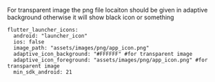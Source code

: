 For transparent image the png file locaiton should be given in adaptive background 
otherwise it will show black icon or something 
```
flutter_launcher_icons:
  android: "launcher_icon"
  ios: false
  image_path: "assets/images/png/app_icon.png"
  adaptive_icon_background: "#FFFFFF" #for transparent image 
  adaptive_icon_foreground: "assets/images/png/app_icon.png" #for transparent image 
  min_sdk_android: 21  
```
